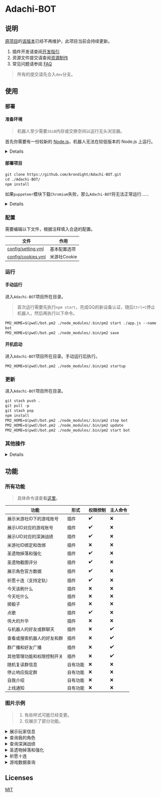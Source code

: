 # Adachi-BOT

## 说明

[原项目](https://github.com/SilveryStar/Adachi-BOT)的[该版本](https://github.com/SilveryStar/Adachi-BOT/tree/ver1.4.6)已经不再维护，此项目当前会持续更新。

1. 插件开发请查阅[开发指引](docs/开发指引.md)
2. 资源文件提交请查阅[资源制作](docs/资源制作.md)
3. 常见问题请参阅 [FAQ](https://github.com/Arondight/Adachi-BOT/issues?q=label%3Adocumentation)

> 所有的提交请先合入`dev`分支。

## 使用

### 部署

#### 准备环境

> 机器人至少需要`2GiB`内存或交换空间以运行无头浏览器。

首先你需要有一份较新的 [Node.js](https://nodejs.org/en/download/)，机器人无法在较低版本的 Node.js 上运行。

<details>

##### CentOS、RHEL

```
sudo yum -y remove nodejs
curl -fsSL https://rpm.nodesource.com/setup_16.x | sudo -E bash -
sudo yum -y install nodejs
```

##### Ubuntu、Debian

```
sudo apt -y remove nodejs
curl -fsSL https://deb.nodesource.com/setup_16.x | sudo -E bash -
sudo apt -y install nodejs
```

</details>

#### 部署项目

```
git clone https://github.com/Arondight/Adachi-BOT.git
cd ./Adachi-BOT/
npm install
```

如果`puppeteer`模块下载`Chromium`失败，那么`Adachi-BOT`将无法正常运行……

<details>

此时你有三种选择。首先删除`./node_modules/`目录。

其一，使用系统自带的`Chromium`，这里以`CentOS`为例，执行以下命令。

> 这里需要找到`Chromium`的二进制可执行文件路径，而非启动脚本或其链接的路径。

```
sudo yum -y install epel-release
sudo yum -y install chromium
grep PUPPETEER_EXECUTABLE_PATH ~/.bashrc || ( echo 'export PUPPETEER_EXECUTABLE_PATH=/usr/lib64/chromium-browser/chromium-browser' | tee -a ~/.bashrc )
source ~/.bashrc
PUPPETEER_SKIP_CHROMIUM_DOWNLOAD=true npm install
```

其二，通过任意合法途径获得一个可以访问国际互联网的`http`代理，然后执行以下命令。

```
npm_config_proxy=http://<ip>:<port> npm install
```

其三，尝试改用`Firefox`，执行以下命令。

```
PUPPETEER_PRODUCT=firefox npm install
```

</details>

### 配置

需要编辑以下文件，根据注释填入合适的配置。

| 文件 | 作用 |
| --- | --- |
| [config/setting.yml](config/setting.yml) | 基本配置选项 |
| [config/cookies.yml](config/cookies.yml) | 米游社Cookie |

### 运行

#### 手动运行

进入`Adachi-BOT`项目所在目录。

> 首次运行需要先执行`npm start`，完成QQ的新设备认证，随后`Ctrl+C`停止机器人，然后再执行以下命令。

```
PM2_HOME=$(pwd)/bot.pm2 ./node_modules/.bin/pm2 start ./app.js --name bot
PM2_HOME=$(pwd)/bot.pm2 ./node_modules/.bin/pm2 save
```

#### 开机启动

进入`Adachi-BOT`项目所在目录。手动运行后执行。

```
PM2_HOME=$(pwd)/bot.pm2 ./node_modules/.bin/pm2 startup
```

### 更新

进入`Adachi-BOT`项目所在目录。

```
git stash push .
git pull -p
git stash pop
npm install
PM2_HOME=$(pwd)/bot.pm2 ./node_modules/.bin/pm2 stop bot
PM2_HOME=$(pwd)/bot.pm2 ./node_modules/.bin/pm2 update
PM2_HOME=$(pwd)/bot.pm2 ./node_modules/.bin/pm2 start bot
```

### 其他操作

<details>

#### 查看状态

进入`Adachi-BOT`项目所在目录。

```
PM2_HOME=$(pwd)/bot.pm2 ./node_modules/.bin/pm2 list bot
```

#### 查看日志

进入`Adachi-BOT`项目所在目录。

```
PM2_HOME=$(pwd)/bot.pm2 ./node_modules/.bin/pm2 log bot
```

#### 手动停止

进入`Adachi-BOT`项目所在目录。

```
PM2_HOME=$(pwd)/bot.pm2 ./node_modules/.bin/pm2 stop bot
```

</details>

## 功能

### 所有功能

> 具体命令请查看[这里](src/plugins/tools/help.js)。

| 功能 | 形式 | 权限控制 | 主人命令 |
| --- | --- | --- | --- |
| 展示米游社ID下的游戏账号 | 插件 | ✔️ | ❌ |
| 展示UID对应的游戏账号 | 插件 | ✔️ | ❌ |
| 展示UID对应的深渊战绩 | 插件 | ✔️ | ❌ |
| 米游社ID绑定和改绑 | 插件 | ❌ | ❌ |
| 圣遗物掉落和强化 | 插件 | ✔️ | ❌ |
| 圣遗物截图评分 | 插件 | ✔️ | ❌ |
| 展示角色官方数据 | 插件 | ✔️ | ❌ |
| 祈愿十连（支持定轨） | 插件 | ✔️ | ❌ |
| 今天该刷什么 | 插件 | ❌ | ❌ |
| 今天吃什么 | 插件 | ❌ | ❌ |
| 掷骰子 | 插件 | ❌ | ❌ |
| 点歌 | 插件 | ✔️ | ❌ |
| 伟大的升华 | 插件 | ❌ | ❌ |
| 与机器人的好友或群聊天 | 插件 | ❌ | ✔️ |
| 查看或搜索机器人的好友和群 | 插件 | ❌ | ✔️ |
| 群广播和好友广播 | 插件 | ❌ | ✔️ |
| 其他管理功能和权限控制开关 | 插件 | ❌ | ✔️ |
| 随机复读群信息 | 自有功能 | ❌ | ❌ |
| 停止响应指定群 | 自有功能 | ❌ | ❌ |
| 自我介绍 | 自有功能 | ❌ | ❌ |
| 上线通知 | 自有功能 | ❌ | ❌ |

### 图片示例

> 1. 有些样式可能已经变更。
> 2. 仅展示了部分功能。

<details>
  <summary>展示玩家信息</summary>
  <div align="center">

![米游社](images/米游社.png)

  </div>
</details>

<details>
  <summary>查询我的角色</summary>
  <div align="center">

![我的](images/我的.png)

  </div>
</details>

<details>
  <summary>查询深渊战绩</summary>
  <div align="center">

![深渊](images/深渊.png)

  </div>
</details>


<details>
  <summary>圣遗物掉落和强化</summary>
  <div align="center">

![圣遗物](images/圣遗物.png)
![强化](images/强化.png)

  </div>
</details>

<details>
  <summary>祈愿十连</summary>
  <div align="center">

![十连](images/十连.png)

  </div>
</details>

<details>
  <summary>游戏数据查询</summary>
  <div align="center">

![角色](images/角色.png)
![武器](images/武器.png)

  </div>
</details>

## Licenses

[MIT](LICENSE)

